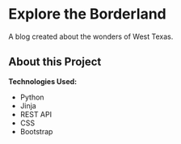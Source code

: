 # Explore the Borderland

A blog created about the wonders of West Texas.

[//]: # (Check it out: [Adam's Portfolio]&#40;https://adamgonzales.netlify.app/&#41;)

## About this Project

**Technologies Used:**

- Python
- Jinja
- REST API
- CSS
- Bootstrap

<!-- Colors and combinations returned via JSON API [Color Picker API](https://www.thecolorapi.com/) -->

[//]: # (Deployed via [netlify]&#40;https://www.netlify.com/&#41;)

[//]: # (## 🚀 Deployment)

[//]: # ()
[//]: # (| Command             | Action                                       |)

[//]: # (| :------------------ | :------------------------------------------- |)

[//]: # (| `npm run build`     | Build your production site to `./dist/`      |)

[//]: # (| `npm run preview`   | Preview your build locally, before deploying |)

[//]: # (| `ntl deploy`        | Deploy to a unique preview URL               |)

[//]: # (| `ntl deploy --prod` | Deploy the site into production              |)